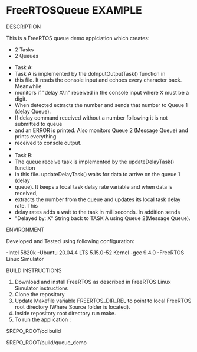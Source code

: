 # FreeRTOSQueue EXAMPLE

DESCRIPTION

This is a FreeRTOS queue demo applciation which creates:
- 2 Tasks
- 2 Queues

 * Task A:
 * Task A is implemented by the doInputOutputTask() function in
 * this file. It reads the console input and echoes every character back. Meanwhile
 * monitors if "delay X\n" received in the console input where X must be a digit. 
 * When detected extracts the number and sends that number to Queue 1 (delay Queue).
 * If delay command received without a number following it is not submitted to queue
 * and an ERROR is printed. Also monitors Queue 2 (Message Queue) and prints everything 
 * received to console output.
 *
 * Task B:
 * The queue receive task is implemented by the updateDelayTask() function
 * in this file.  updateDelayTask() waits for data to arrive on the queue 1 (delay
 * queue). It keeps a local task delay rate variable and when data is received, 
 * extracts the number from the queue and updates its local task delay rate. This
 * delay rates adds a wait to the task in milliseconds. In addition sends 
 * "Delayed by: X" String back to TASK A using Queue 2(Message Queue).
 
 
 
ENVIRONMENT

Developed and Tested using following configuration:

-Intel 5820k
-Ubuntu 20.04.4 LTS 5.15.0-52 Kernel
-gcc 9.4.0
-FreeRTOS Linux Simulator
 
BUILD INSTRUCTIONS

1) Download and install FreeRTOS as described in FreeRTOS Linux Simulator instructions
2) Clone the repository
3) Update Makefile variable FREERTOS_DIR_REL to point to local FreeRTOS root directory (Where Source folder is located).
4) Inside repository root directory run make.
5) To run the application :

$REPO_ROOT/cd build

$REPO_ROOT/build/queue_demo








